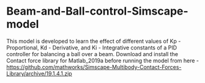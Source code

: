 # Beam-and-Ball-control-Simscape-model
This model is developed to learn the effect of different values of Kp -Proportional, Kd - Derivative, and Ki - Integrative constants of a PID controller for balancing a ball over a beam. 
Download and install the Contact force library for Matlab_2019a before running the model from here - https://github.com/mathworks/Simscape-Multibody-Contact-Forces-Library/archive/19.1.4.1.zip
